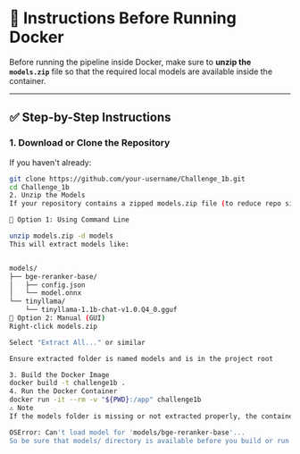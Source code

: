 # 📝 Instructions Before Running Docker

Before running the pipeline inside Docker, make sure to **unzip the `models.zip`** file so that the required local models are available inside the container.

---

## ✅ Step-by-Step Instructions

### 1. Download or Clone the Repository

If you haven't already:

```bash
git clone https://github.com/your-username/Challenge_1b.git
cd Challenge_1b
2. Unzip the Models
If your repository contains a zipped models.zip file (to reduce repo size), you must unzip it first.

🧪 Option 1: Using Command Line

unzip models.zip -d models
This will extract models like:


models/
├── bge-reranker-base/
│   ├── config.json
│   └── model.onnx
└── tinyllama/
    └── tinyllama-1.1b-chat-v1.0.Q4_0.gguf
🧪 Option 2: Manual (GUI)
Right-click models.zip

Select "Extract All..." or similar

Ensure extracted folder is named models and is in the project root

3. Build the Docker Image
docker build -t challenge1b .
4. Run the Docker Container
docker run -it --rm -v "${PWD}:/app" challenge1b
⚠️ Note
If the models folder is missing or not extracted properly, the container will fail with errors like:

OSError: Can't load model for 'models/bge-reranker-base'...
So be sure that models/ directory is available before you build or run the Docker container.